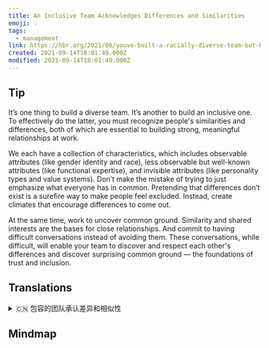 ```yaml
---
title: An Inclusive Team Acknowledges Differences and Similarities
emoji: 💡
tags:
  - management
link: https://hbr.org/2021/08/youve-built-a-racially-diverse-team-but-have-you-built-an-inclusive-culture?utm_medium=email&utm_source=newsletter_daily&utm_campaign=mtod_notactsubs
created: 2021-09-14T18:01:49.000Z
modified: 2021-09-14T18:01:49.000Z
---
```


## Tip

It’s one thing to build a diverse team. It’s another to build an inclusive one. To effectively do the latter, you must recognize people's similarities and differences, both of which are essential to building strong, meaningful relationships at work.

We each have a collection of characteristics, which includes observable attributes (like gender identity and race), less observable but well-known attributes (like functional expertise), and invisible attributes (like personality types and value systems). Don’t make the mistake of trying to just emphasize what everyone has in common. Pretending that differences don’t exist is a surefire way to make people feel excluded. Instead, create climates that encourage differences to come out.

At the same time, work to uncover common ground. Similarity and shared interests are the bases for close relationships. And commit to having difficult conversations instead of avoiding them. These conversations, while difficult, will enable your team to discover and respect each other's differences and discover surprising common ground — the foundations of trust and inclusion.

## Translations

<details>
   <summary>🇨🇳 包容的团队承认差异和相似性</summary>

组建多样化的团队是一回事。而构建包容型则是另一回事。为了有效地做到后者，你必须认识到人们的相同点和不同点，这两者对于在工作中建立牢固而有意义的关系都是至关重要的。

我们每个人都有一系列的特征，包括可观察的属性(如性别认同和种族)，不太可见但很知名的属性(如功能性专长)，以及不可见的属性(如人格类型和价值系统)。不要错误地试图强调每个人的共同点。假装差异不存在肯定会让人们感到被排斥。相反，要创造鼓励差异出现的氛围。

与此同时，努力找出共同点。相似和共同的兴趣是亲密关系的基础。并致力于进行困难的对话，而不是回避它们。这些对话虽然困难，但能让你的团队发现并尊重彼此的差异，并发现令人惊讶的共同点——信任和包容的基础。

</details>

## Mindmap

![]()
